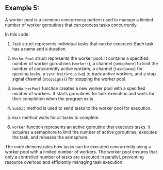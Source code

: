## Example 5:

A worker pool is a common concurrency pattern used to manage a limited number of worker goroutines that can process tasks concurrently.

In this code:

1. `Task` struct represents individual tasks that can be executed. Each task has a name and a duration.

2. `WorkerPool` struct represents the worker pool. It contains a specified number of worker goroutines (`workers`), a channel (`semaphore`) to limit the number of concurrently active workers, a channel (`taskQueue`) for queuing tasks, a `sync.WaitGroup` (`wg`) to track active workers, and a stop signal channel (`stopSignal`) for stopping the worker pool.

3. `NewWorkerPool` function creates a new worker pool with a specified number of workers. It starts goroutines for task execution and waits for their completion when the program exits.

4. `Submit` method is used to send tasks to the worker pool for execution.

5. `Wait` method waits for all tasks to complete.

6. `worker` function represents an active goroutine that executes tasks. It acquires a semaphore to limit the number of active goroutines, executes the task, and releases the semaphore.

The code demonstrates how tasks can be executed concurrently using a worker pool with a limited number of workers. The worker pool ensures that only a controlled number of tasks are executed in parallel, preventing resource overload and efficiently managing task execution.